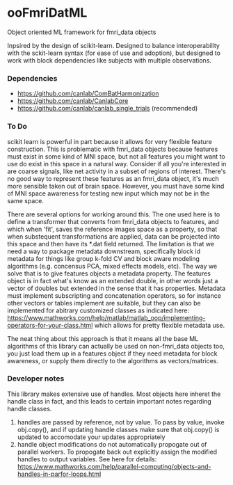 # ooFmriDatML
Object oriented ML framework for fmri_data objects

Inpsired by the design of scikit-learn. Designed to balance interoperability
with the sckit-learn syntax (for ease of use and adoption), but designed to
work with block dependencies like subjects with multiple observations. 

### Dependencies
* https://github.com/canlab/ComBatHarmonization
* https://github.com/canlab/CanlabCore
* https://github.com/canlab/canlab_single_trials (recommended)

### To Do
scikit learn is powerful in part because it allows for very flexible feature
construction. This is problematic with fmri_data objects because features must 
exist in some kind of MNI space, but not all features you might want to use
do exist in this space in a natural way. Consider if all you're interested in 
are coarse signals, like net activity in a subset of regions of interest. There's 
no good way to represent these features as an fmri_data object, it's much more 
sensible taken out of brain space. However, you must have some kind of MNI space 
awareness for testing new input which may not be in the same space.

There are several options for working around this. The one used here is to define a 
transformer that converts from fmri_data objects to features, and which when
'fit', saves the reference images space as a property, so that when substequent
transformations are applied, data can be projected into this space and then
have its \*.dat field returned. The limitation is that we need a way to 
package metadata downstream, specifically block id metadata for things like
group k-fold CV and block aware modeling algorithms (e.g. concensus PCA, mixed
effects models, etc). The way we solve that is to give features objects a metadata
property. The features object is in fact what's know as an extended double, in other
words just a vector of doubles but extended in the sense that it has properties. 
Metadata must implement subscripting and concatenation operators, so for instance
other vectors or tables implement are suitable, but they can also be implemented for
abitrary customized classes as indicated here:
https://www.mathworks.com/help/matlab/matlab_oop/implementing-operators-for-your-class.html
which allows for pretty flexible metadata use.

The neat thing about this approach is that it means all the base ML algorithms of 
this library can actually be used on non-fmri_data objects too, you just load them up
in a features object if they need metadata for block awareness, or supply them 
directly to the algorithms as vectors/matrices.

### Developer notes
This library makes extensive use of handles. Most objects here inheret the 
handle class in fact, and this leads to certain important notes regarding
handle classes.
1) handles are passed by reference, not by value. To pass by value, invoke
obj.copy(), and if updating handle classes make sure that obj.copy() is updated
to accomodate your updates appropriately
2) handle object modifications do not automatically propogate out of parallel
workers. To propogate back out explicitly assign the modified handles to output
variables. See here for details: 
https://www.mathworks.com/help/parallel-computing/objects-and-handles-in-parfor-loops.html
